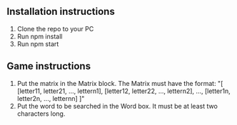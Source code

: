 ## Installation instructions
1. Clone the repo to your PC
2. Run npm install
3. Run npm start

## Game instructions
1. Put the matrix in the Matrix block.
The Matrix must have the format: "[
  [letter11, letter21, ..., lettern1], 
  [letter12, letter22, ..., lettern2], 
  ..., 
  [letter1n, letter2n, ..., letternn]
]"
2. Put the word to be searched in the Word box. It must be at least two characters long.
